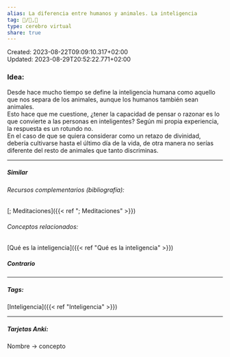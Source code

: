 ```yaml
---  
alias: La diferencia entre humanos y animales. La inteligencia  
tag: 📝/🌱,🧭  
type: cerebro virtual  
share: true  
---  
```

Created: 2023-08-22T09:09:10.317+02:00  
Updated: 2023-08-29T20:52:22.771+02:00  
  
  
### Idea:  
Desde hace mucho tiempo se define la inteligencia humana como aquello que nos separa de los animales, aunque los humanos también sean animales.  
Esto hace que me cuestione, ¿tener la capacidad de pensar o razonar es lo que convierte a las personas en inteligentes? Según mi propia experiencia, la respuesta es un rotundo no.  
En el caso de que se quiera considerar como un retazo de divinidad, debería cultivarse hasta el último día de la vida, de otra manera no serías diferente del resto de animales que tanto discriminas.  
  
---  
##### Similar  
###### Recursos complementarios (bibliografía):  
[; Meditaciones]({{< ref "; Meditaciones" >}})  
###### Conceptos relacionados:  
[Qué es la inteligencia]({{< ref "Qué es la inteligencia" >}})  
##### Contrario  
  
  
---  
##### Tags:  
[Inteligencia]({{< ref "Inteligencia" >}})  
  
---  
##### Tarjetas Anki:  
Nombre → concepto